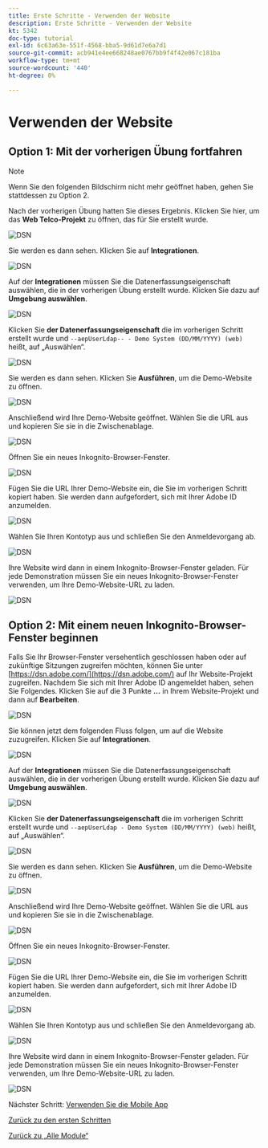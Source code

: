 ```yaml
---
title: Erste Schritte - Verwenden der Website
description: Erste Schritte - Verwenden der Website
kt: 5342
doc-type: tutorial
exl-id: 6c63a63e-551f-4568-bba5-9d61d7e6a7d1
source-git-commit: acb941e4ee668248ae0767bb9f4f42e067c181ba
workflow-type: tm+mt
source-wordcount: '440'
ht-degree: 0%

---
```


# Verwenden der Website

## Option 1: Mit der vorherigen Übung fortfahren

>[!NOTE]
>
>Wenn Sie den folgenden Bildschirm nicht mehr geöffnet haben, gehen Sie stattdessen zu Option 2.

Nach der vorherigen Übung hatten Sie dieses Ergebnis. Klicken Sie hier, um das **Web Telco-Projekt** zu öffnen, das für Sie erstellt wurde.

![DSN](./images/dsn5a.png)

Sie werden es dann sehen. Klicken Sie auf **Integrationen**.

![DSN](./images/web1.png)

Auf der **Integrationen** müssen Sie die Datenerfassungseigenschaft auswählen, die in der vorherigen Übung erstellt wurde. Klicken Sie dazu auf **Umgebung auswählen**.

![DSN](./images/web2.png)

Klicken Sie **der Datenerfassungseigenschaft** die im vorherigen Schritt erstellt wurde und `--aepUserLdap-- - Demo System (DD/MM/YYYY) (web)` heißt, auf „Auswählen“.

![DSN](./images/web2a.png)

Sie werden es dann sehen. Klicken Sie **Ausführen**, um die Demo-Website zu öffnen.

![DSN](./images/web2b.png)

Anschließend wird Ihre Demo-Website geöffnet. Wählen Sie die URL aus und kopieren Sie sie in die Zwischenablage.

![DSN](./images/web3.png)

Öffnen Sie ein neues Inkognito-Browser-Fenster.

![DSN](./images/web4.png)

Fügen Sie die URL Ihrer Demo-Website ein, die Sie im vorherigen Schritt kopiert haben. Sie werden dann aufgefordert, sich mit Ihrer Adobe ID anzumelden.

![DSN](./images/web5.png)

Wählen Sie Ihren Kontotyp aus und schließen Sie den Anmeldevorgang ab.

![DSN](./images/web6.png)

Ihre Website wird dann in einem Inkognito-Browser-Fenster geladen. Für jede Demonstration müssen Sie ein neues Inkognito-Browser-Fenster verwenden, um Ihre Demo-Website-URL zu laden.

![DSN](./images/web7.png)

## Option 2: Mit einem neuen Inkognito-Browser-Fenster beginnen

Falls Sie Ihr Browser-Fenster versehentlich geschlossen haben oder auf zukünftige Sitzungen zugreifen möchten, können Sie unter [https://dsn.adobe.com/](https://dsn.adobe.com/) auf Ihr Website-Projekt zugreifen. Nachdem Sie sich mit Ihrer Adobe ID angemeldet haben, sehen Sie Folgendes. Klicken Sie auf die 3 Punkte **…** in Ihrem Website-Projekt und dann auf **Bearbeiten**.

![DSN](./images/web8.png)

Sie können jetzt dem folgenden Fluss folgen, um auf die Website zuzugreifen. Klicken Sie auf **Integrationen**.

![DSN](./images/web1.png)

Auf der **Integrationen** müssen Sie die Datenerfassungseigenschaft auswählen, die in der vorherigen Übung erstellt wurde. Klicken Sie dazu auf **Umgebung auswählen**.

![DSN](./images/web2.png)

Klicken Sie **der Datenerfassungseigenschaft** die im vorherigen Schritt erstellt wurde und `--aepUserLdap - Demo System (DD/MM/YYYY) (web)` heißt, auf „Auswählen“.

![DSN](./images/web2a.png)

Sie werden es dann sehen. Klicken Sie **Ausführen**, um die Demo-Website zu öffnen.

![DSN](./images/web2b.png)

Anschließend wird Ihre Demo-Website geöffnet. Wählen Sie die URL aus und kopieren Sie sie in die Zwischenablage.

![DSN](./images/web3.png)

Öffnen Sie ein neues Inkognito-Browser-Fenster.

![DSN](./images/web4.png)

Fügen Sie die URL Ihrer Demo-Website ein, die Sie im vorherigen Schritt kopiert haben. Sie werden dann aufgefordert, sich mit Ihrer Adobe ID anzumelden.

![DSN](./images/web5.png)

Wählen Sie Ihren Kontotyp aus und schließen Sie den Anmeldevorgang ab.

![DSN](./images/web6.png)

Ihre Website wird dann in einem Inkognito-Browser-Fenster geladen. Für jede Demonstration müssen Sie ein neues Inkognito-Browser-Fenster verwenden, um Ihre Demo-Website-URL zu laden.

![DSN](./images/web7.png)

Nächster Schritt: [Verwenden Sie die Mobile App](./ex5.md)

[Zurück zu den ersten Schritten](./getting-started.md)

[Zurück zu „Alle Module“](./../../../overview.md)
